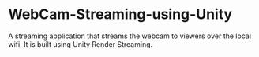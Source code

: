 # WebCam-Streaming-using-Unity
A streaming application that streams the webcam to viewers over the local wifi. It is built using Unity Render Streaming.
